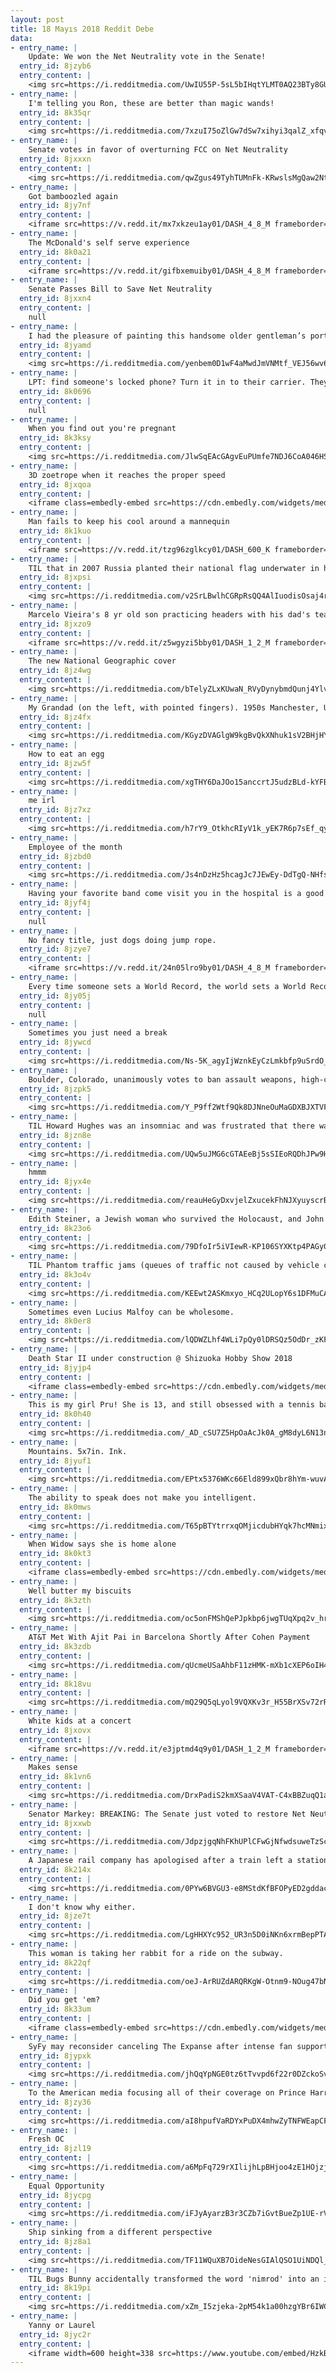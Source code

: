 ```yaml
---
layout: post
title: 18 Mayıs 2018 Reddit Debe
data:
- entry_name: |
    Update: We won the Net Neutrality vote in the Senate!
  entry_id: 8jzyb6
  entry_content: |
    <img src=https://i.redditmedia.com/UwIU55P-5sL5bIHqtYLMT0AQ23BTy8GUJMFfRk96w40.jpg?s=902c06629bef36e075be843de156c352 frameborder=0>
- entry_name: |
    I'm telling you Ron, these are better than magic wands!
  entry_id: 8k35qr
  entry_content: |
    <img src=https://i.redditmedia.com/7xzuI75oZlGw7dSw7xihyi3qalZ_xfqvAsqfumjhY0U.jpg?s=e6cf288b7d096e3b5ceceb96a8e0e546 frameborder=0>
- entry_name: |
    Senate votes in favor of overturning FCC on Net Neutrality
  entry_id: 8jxxxn
  entry_content: |
    <img src=https://i.redditmedia.com/qwZgus49TyhTUMnFk-KRwslsMgQaw2NtHGPiUEUAvDc.jpg?s=5b876917058e47fd30b0601ddd610008 frameborder=0>
- entry_name: |
    Got bamboozled again
  entry_id: 8jy7nf
  entry_content: |
    <iframe src=https://v.redd.it/mx7xkzeu1ay01/DASH_4_8_M frameborder=0></iframe>
- entry_name: |
    The McDonald's self serve experience
  entry_id: 8k0a21
  entry_content: |
    <iframe src=https://v.redd.it/gifbxemuiby01/DASH_4_8_M frameborder=0></iframe>
- entry_name: |
    Senate Passes Bill to Save Net Neutrality
  entry_id: 8jxxn4
  entry_content: |
    null
- entry_name: |
    I had the pleasure of painting this handsome older gentleman’s portrait. This is Bruno!
  entry_id: 8jyamd
  entry_content: |
    <img src=https://i.redditmedia.com/yenbem0D1wF4aMwdJmVNMtf_VEJ56wv6vbKpkUQHIOo.jpg?s=bc69b56717f71a951be38cb5d9143ba7 frameborder=0>
- entry_name: |
    LPT: find someone's locked phone? Turn it in to their carrier. They will locate the owner by serial number. This LPT makes you a bro and returns the phone the fastest way to its owner who really just wants the photos. (Talking to you who found my phone in White Mountains, California last weekend)
  entry_id: 8k0696
  entry_content: |
    null
- entry_name: |
    When you find out you're pregnant
  entry_id: 8k3ksy
  entry_content: |
    <img src=https://i.redditmedia.com/JlwSqEAcGAgvEuPUmfe7NDJ6CoA046HSgZKRQ_1ymMA.jpg?s=70873c21a0cbe9a7d0afbfef50461e3e frameborder=0>
- entry_name: |
    3D zoetrope when it reaches the proper speed
  entry_id: 8jxqoa
  entry_content: |
    <iframe class=embedly-embed src=https://cdn.embedly.com/widgets/media.html?src=https%3A%2F%2Fgfycat.com%2Fifr%2FMeagerWindingAnhinga&url=https%3A%2F%2Fgfycat.com%2FMeagerWindingAnhinga&image=https%3A%2F%2Fthumbs.gfycat.com%2FMeagerWindingAnhinga-size_restricted.gif&key=522baf40bd3911e08d854040d3dc5c07&type=text%2Fhtml&schema=gfycat width=600 height=338 scrolling=no frameborder=0 allowfullscreen></iframe>
- entry_name: |
    Man fails to keep his cool around a mannequin
  entry_id: 8k1kuo
  entry_content: |
    <iframe src=https://v.redd.it/tzg96zglkcy01/DASH_600_K frameborder=0></iframe>
- entry_name: |
    TIL that in 2007 Russia planted their national flag underwater in hopes of securing the arctic's potential natural resources. “This isn’t the 15th century,” one foreign minister said. “You can’t go around the world and just plant flags and say, ‘We’re claiming this territory.’
  entry_id: 8jxpsi
  entry_content: |
    <img src=https://i.redditmedia.com/v2SrLBwlhCGRpRsQQ4AlIuodisOsaj4rysK1xEtGbUU.jpg?s=1724863a043de77f28245d30225adf70 frameborder=0>
- entry_name: |
    Marcelo Vieira's 8 yr old son practicing headers with his dad's team, Real Madrid
  entry_id: 8jxzo9
  entry_content: |
    <iframe src=https://v.redd.it/z5wgyzi5bby01/DASH_1_2_M frameborder=0></iframe>
- entry_name: |
    The new National Geographic cover
  entry_id: 8jz4wg
  entry_content: |
    <img src=https://i.redditmedia.com/bTelyZLxKUwaN_RVyDynybmdQunj4YlvDzFW1x6ed48.jpg?s=15609919e810cd92ae0ab08fb5720e9b frameborder=0>
- entry_name: |
    My Grandad (on the left, with pointed fingers). 1950s Manchester, UK.
  entry_id: 8jz4fx
  entry_content: |
    <img src=https://i.redditmedia.com/KGyzDVAGlgW9kgBvQkXNhuk1sV2BHjHY-Fx0TCp9cy8.png?s=535f93c7102acba673d7544432a65b87 frameborder=0>
- entry_name: |
    How to eat an egg
  entry_id: 8jzw5f
  entry_content: |
    <img src=https://i.redditmedia.com/xgTHY6DaJOo15anccrtJ5udzBLd-kYFBTJaG9RLvx_Q.jpg?s=0f29dd6999f9b928fc34398b5256418e frameborder=0>
- entry_name: |
    me irl
  entry_id: 8jz7xz
  entry_content: |
    <img src=https://i.redditmedia.com/h7rY9_OtkhcRIyV1k_yEK7R6p7sEf_qyM8bcqM-2t4Y.png?s=8a38ff88bc5643d644c2d949ae3332b3 frameborder=0>
- entry_name: |
    Employee of the month
  entry_id: 8jzbd0
  entry_content: |
    <img src=https://i.redditmedia.com/Js4nDzHz5hcagJc7JEwEy-DdTgQ-NHfsepKQYcZPvQg.jpg?s=4deffebd46078b333acf886636222be5 frameborder=0>
- entry_name: |
    Having your favorite band come visit you in the hospital is a good sign that you're fucked.
  entry_id: 8jyf4j
  entry_content: |
    null
- entry_name: |
    No fancy title, just dogs doing jump rope.
  entry_id: 8jzye7
  entry_content: |
    <iframe src=https://v.redd.it/24n05lro9by01/DASH_4_8_M frameborder=0></iframe>
- entry_name: |
    Every time someone sets a World Record, the world sets a World Record for number of World Records recorded.
  entry_id: 8jy05j
  entry_content: |
    null
- entry_name: |
    Sometimes you just need a break
  entry_id: 8jywcd
  entry_content: |
    <img src=https://i.redditmedia.com/Ns-5K_agyIjWznkEyCzLmkbfp9uSrdO_lFjrQ20E13c.jpg?s=f24c76d241a143a7a6470c0c328aa0d0 frameborder=0>
- entry_name: |
    Boulder, Colorado, unanimously votes to ban assault weapons, high-capacity magazines
  entry_id: 8jzpk5
  entry_content: |
    <img src=https://i.redditmedia.com/Y_P9ff2Wtf9Qk8DJNneOuMaGDXBJXTVFVQLHV_dQ-Lg.jpg?s=5088f7c625bdf59fbe424625c6299a95 frameborder=0>
- entry_name: |
    TIL Howard Hughes was an insomniac and was frustrated that there was nothing good on TV late at night, so he bought a TV station and had it play his favorite movies 24/7.
  entry_id: 8jzn8e
  entry_content: |
    <img src=https://i.redditmedia.com/UQw5uJMG6cGTAEeBj5sSIEoRQDhJPw9Hz7fwofBDe98.jpg?s=faaa685459c86981334c966016b6f3b3 frameborder=0>
- entry_name: |
    hmmm
  entry_id: 8jyx4e
  entry_content: |
    <img src=https://i.redditmedia.com/reauHeGyDxvjelZxucekFhNJXyuyscrB_FIQNuBKYhI.jpg?s=92107a1b9d3fe429d1885d4842e2e2cb frameborder=0>
- entry_name: |
    Edith Steiner, a Jewish woman who survived the Holocaust, and John Mackay, the Scottish Soldier that saved her. They were married July 17th, 1946, and will be celebrating their 72nd wedding anniversary this year!
  entry_id: 8k23o6
  entry_content: |
    <img src=https://i.redditmedia.com/79DfoIr5iVIewR-KP106SYXKtp4PAGy0pzxq2pGQ-VI.jpg?s=be1c21bb271ff6fd45ec4411b08a587b frameborder=0>
- entry_name: |
    TIL Phantom traffic jams (queues of traffic not caused by vehicle collisions or roadworks) are the result of a single driver braking suddenly, causing each successive car to break to a greater degree, creating a wave of stopped or slowed traffic.
  entry_id: 8k3o4v
  entry_content: |
    <img src=https://i.redditmedia.com/KEEwt2ASKmxyo_HCq2ULopY6s1DFMuCA6lzOZUdhOjo.jpg?s=1b8947e404278ff6a483516bc9579d9d frameborder=0>
- entry_name: |
    Sometimes even Lucius Malfoy can be wholesome.
  entry_id: 8k0er8
  entry_content: |
    <img src=https://i.redditmedia.com/lQDWZLhf4WLi7pQy0lDRSQz5OdDr_zKFunqjKjKT2XQ.jpg?s=5279a8ab5847c307f95ba5600786890f frameborder=0>
- entry_name: |
    Death Star II under construction @ Shizuoka Hobby Show 2018
  entry_id: 8jyjp4
  entry_content: |
    <iframe class=embedly-embed src=https://cdn.embedly.com/widgets/media.html?src=https%3A%2F%2Fgfycat.com%2Fifr%2FDenseZigzagAchillestang&url=https%3A%2F%2Fgfycat.com%2FDenseZigzagAchillestang&image=https%3A%2F%2Fthumbs.gfycat.com%2FDenseZigzagAchillestang-size_restricted.gif&key=2aa3c4d5f3de4f5b9120b660ad850dc9&type=text%2Fhtml&schema=gfycat width=600 height=1067 scrolling=no frameborder=0 allowfullscreen></iframe>
- entry_name: |
    This is my girl Pru! She is 13, and still obsessed with a tennis ball.
  entry_id: 8k0h40
  entry_content: |
    <img src=https://i.redditmedia.com/_AD_cSU7Z5HpOaAcJk0A_gM8dyL6N13nj5dPzWy_ZK8.jpg?s=02b2ebd4d36d4059ea715a1cacfa4567 frameborder=0>
- entry_name: |
    Mountains. 5x7in. Ink.
  entry_id: 8jyuf1
  entry_content: |
    <img src=https://i.redditmedia.com/EPtx5376WKc66Eld899xQbr8hYm-wuvAhfTooZH2gzI.jpg?s=149959497c6fe0854697e2a7d1517993 frameborder=0>
- entry_name: |
    The ability to speak does not make you intelligent.
  entry_id: 8k0mws
  entry_content: |
    <img src=https://i.redditmedia.com/T65pBTYtrrxqOMjicdubHYqk7hcMNmixJocnoz5ft_g.jpg?s=761727ae95d70cfe1fb16403dc5d3cb0 frameborder=0>
- entry_name: |
    When Widow says she is home alone
  entry_id: 8k0kt3
  entry_content: |
    <iframe class=embedly-embed src=https://cdn.embedly.com/widgets/media.html?src=https%3A%2F%2Fgfycat.com%2Fifr%2FNextEnlightenedCockerspaniel&url=https%3A%2F%2Fgfycat.com%2FNextEnlightenedCockerspaniel&image=https%3A%2F%2Fthumbs.gfycat.com%2FNextEnlightenedCockerspaniel-size_restricted.gif&key=522baf40bd3911e08d854040d3dc5c07&type=text%2Fhtml&schema=gfycat width=600 height=338 scrolling=no frameborder=0 allowfullscreen></iframe>
- entry_name: |
    Well butter my biscuits
  entry_id: 8k3zth
  entry_content: |
    <img src=https://i.redditmedia.com/oc5onFMShQePJpkbp6jwgTUqXpq2v_hrI4AYfuf5Tvg.png?s=4f83a97ba30945e830d5116aa9f2af15 frameborder=0>
- entry_name: |
    AT&T Met With Ajit Pai in Barcelona Shortly After Cohen Payment
  entry_id: 8k3zdb
  entry_content: |
    <img src=https://i.redditmedia.com/qUcmeUSaAhbF11zHMK-mXb1cXEP6oIH40UXl113yukg.jpg?s=e45f0f0d497acfb84287358e1f26f197 frameborder=0>
- entry_name: |
  entry_id: 8k18vu
  entry_content: |
    <img src=https://i.redditmedia.com/mQ29Q5qLyol9VQXKv3r_H55BrXSv72rRojBAA0yaVR4.jpg?s=3bf2a2ea9a80d8b61f0122c8b783ce70 frameborder=0>
- entry_name: |
    White kids at a concert
  entry_id: 8jxovx
  entry_content: |
    <iframe src=https://v.redd.it/e3jptmd4q9y01/DASH_1_2_M frameborder=0></iframe>
- entry_name: |
    Makes sense
  entry_id: 8k1vn6
  entry_content: |
    <img src=https://i.redditmedia.com/DrxPadiS2kmXSaaV4VAT-C4xBBZuqQ1aSudxRLV7_-8.jpg?s=0917fa6d5abc4f07d58b388f70679092 frameborder=0>
- entry_name: |
    Senator Markey: BREAKING: The Senate just voted to restore Net Neutrality! We won. To all of those who kept fighting and didn’t get discouraged: you did this. You raised your voices and we heard you. Thank you. Now the fight continues. On to the House!
  entry_id: 8jxxwb
  entry_content: |
    <img src=https://i.redditmedia.com/JdpzjgqNhFKhUPlCFwGjNfwdsuweTzScarBKAP9QWKk.jpg?s=6d0241106811e3125b0b2559290e00b0 frameborder=0>
- entry_name: |
    A Japanese rail company has apologised after a train left a station 25 seconds early, the second such case in months.
  entry_id: 8k214x
  entry_content: |
    <img src=https://i.redditmedia.com/0PYw6BVGU3-e8MStdKfBFOPyED2gddac5-j5aAgdjF0.jpg?s=0e6039568f6ec717ea054bb0e40909dd frameborder=0>
- entry_name: |
    I don't know why either.
  entry_id: 8jze7t
  entry_content: |
    <img src=https://i.redditmedia.com/LgHHXYc952_UR3n5D0iNKn6xrmBepPTAayh6jxKJeVs.jpg?s=8824d55f21f1a310cb2f7e00e04a28dd frameborder=0>
- entry_name: |
    This woman is taking her rabbit for a ride on the subway.
  entry_id: 8k22qf
  entry_content: |
    <img src=https://i.redditmedia.com/oeJ-ArRUZdARQRKgW-Otnm9-NOug47bNL0EysgpyWqg.jpg?s=32a887a0a006f55e977dccf8b53722f8 frameborder=0>
- entry_name: |
    Did you get 'em?
  entry_id: 8k33um
  entry_content: |
    <iframe class=embedly-embed src=https://cdn.embedly.com/widgets/media.html?src=https%3A%2F%2Fgfycat.com%2Fifr%2FDenseNegativeFanworms&url=https%3A%2F%2Fgfycat.com%2FDenseNegativeFanworms&image=https%3A%2F%2Fthumbs.gfycat.com%2FDenseNegativeFanworms-size_restricted.gif&key=522baf40bd3911e08d854040d3dc5c07&type=text%2Fhtml&schema=gfycat width=600 height=338 scrolling=no frameborder=0 allowfullscreen></iframe>
- entry_name: |
    SyFy may reconsider canceling The Expanse after intense fan support - if we can boost ratings starting TONIGHT, we may have a chance! Here's how to help.
  entry_id: 8jypxk
  entry_content: |
    <img src=https://i.redditmedia.com/jhQqYpNGE0tz6tTvvpd6f22r0DZckoSvh10j8v8xhfI.jpg?s=09a1e29b265f05f1d397026ae5af2bfc frameborder=0>
- entry_name: |
    To the American media focusing all of their coverage on Prince Harry and Meghan Markle's wedding
  entry_id: 8jzy36
  entry_content: |
    <img src=https://i.redditmedia.com/aI8hpufVaRDYxPuDX4mhwZyTNFWEapCFhtZIjsYNL30.jpg?s=31e7d83538bffbe11c04fb8975630b9f frameborder=0>
- entry_name: |
    Fresh OC
  entry_id: 8jzl19
  entry_content: |
    <img src=https://i.redditmedia.com/a6MpFq729rXIlijhLpBHjoo4zE1HOjzjyyW-pURhh50.jpg?s=d18d6d69f63f85e0eb41ff9a9e593d6f frameborder=0>
- entry_name: |
    Equal Opportunity
  entry_id: 8jycpg
  entry_content: |
    <img src=https://i.redditmedia.com/iFJyAyarzB3r3CZb7iGvtBueZp1UE-rVPFwtPVEufo4.jpg?s=359c58d008d046cb29f0dbe707176294 frameborder=0>
- entry_name: |
    Ship sinking from a different perspective
  entry_id: 8jz8a1
  entry_content: |
    <img src=https://i.redditmedia.com/TF11WQuXB7OideNesGIAlQSO1UiNDQl_iVK_CsBe6zs.jpg?s=c6703d6e31e1048ec08f7e32770cd7e7 frameborder=0>
- entry_name: |
    TIL Bugs Bunny accidentally transformed the word 'nimrod' into an insult because the audience failed to get a joke where he sarcastically compared Elmer Fudd to the Biblical figure Nimrod, a mighty hunter
  entry_id: 8k19pi
  entry_content: |
    <img src=https://i.redditmedia.com/xZm_I5zjeka-2pM54k1a00hzgYBr6IWCC78mPyomUn0.jpg?s=7dbb80148980043dde54becef8a5fe75 frameborder=0>
- entry_name: |
    Yanny or Laurel
  entry_id: 8jyc2r
  entry_content: |
    <iframe width=600 height=338 src=https://www.youtube.com/embed/HzkBKhkjg5E?feature=oembed&enablejsapi=1 frameborder=0 allow=autoplay; encrypted-media allowfullscreen></iframe>
---
```

